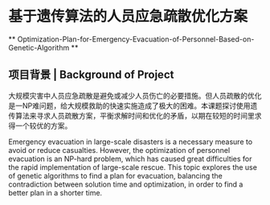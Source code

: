 # 基于遗传算法的人员应急疏散优化方案 
** Optimization-Plan-for-Emergency-Evacuation-of-Personnel-Based-on-Genetic-Algorithm **
## 项目背景 | Background of Project
大规模灾害中人员应急疏散是避免或减少人员伤亡的必要措施。但人员疏散的优化是一NP难问题，给大规模救助的快速实施造成了极大的困难。本课题探讨使用遗传算法来寻求人员疏散方案，平衡求解时间和优化的矛盾，以期在较短的时间里求得一个较优的方案。

Emergency evacuation in large-scale disasters is a necessary measure to avoid or reduce casualties. However, the optimization of personnel evacuation is an NP-hard problem, which has caused great difficulties for the rapid implementation of large-scale rescue. This topic explores the use of genetic algorithms to find a plan for evacuation, balancing the contradiction between solution time and optimization, in order to find a better plan in a shorter time.
